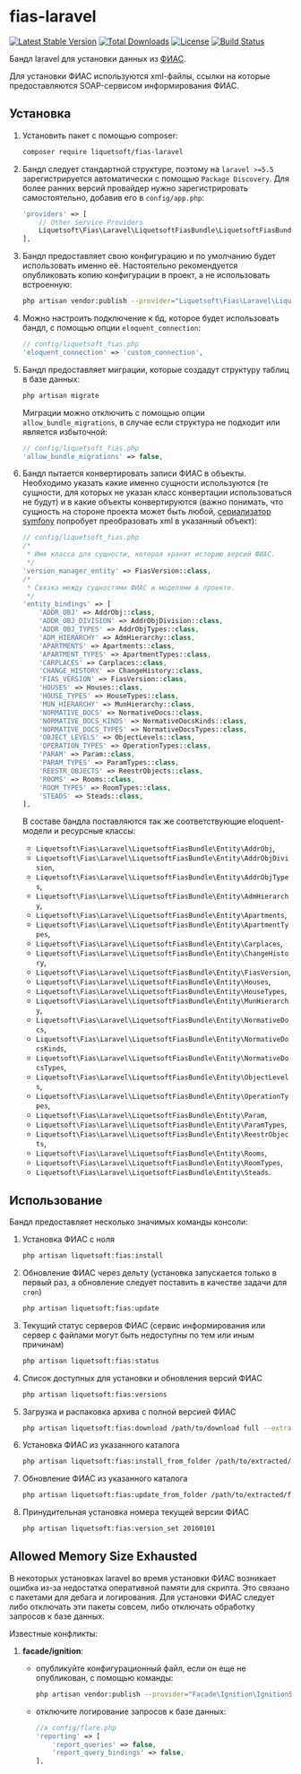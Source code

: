 # fias-laravel

[![Latest Stable Version](https://poser.pugx.org/liquetsoft/fias-laravel/v/stable.png)](https://packagist.org/packages/liquetsoft/fias-laravel)
[![Total Downloads](https://poser.pugx.org/liquetsoft/fias-laravel/downloads.png)](https://packagist.org/packages/liquetsoft/fias-laravel)
[![License](https://poser.pugx.org/liquetsoft/fias-laravel/license.svg)](https://packagist.org/packages/liquetsoft/fias-laravel)
[![Build Status](https://github.com/liquetsoft/fias-laravel/workflows/liquetsoft_fias/badge.svg)](https://github.com/liquetsoft/fias-laravel/actions?query=workflow%3A%22liquetsoft_fias%22)

Бандл laravel для установки данных из [ФИАС](https://fias.nalog.ru/).

Для установки ФИАС используются xml-файлы, ссылки на которые предоставляются SOAP-сервисом информирования ФИАС.



Установка
---------
1. Установить пакет с помощью composer:

    ```bash
    composer require liquetsoft/fias-laravel
    ```

2. Бандл следует стандартной структуре, поэтому на `laravel >=5.5` зарегистрируется автоматически с помощью `Package Discovery`. Для более ранних версий провайдер нужно зарегистрировать самостоятельно, добавив его в `config/app.php`:

    ```php
    'providers' => [
        // Other Service Providers
        Liquetsoft\Fias\Laravel\LiquetsoftFiasBundle\LiquetsoftFiasBundleServiceProvider::class,
    ],
    ```

3. Бандл предоставляет свою конфигурацию и по умолчанию будет использовать именно её. Настоятельно рекомендуется опубликовать копию конфигурации в проект, а не использовать встроенную:

    ```bash
    php artisan vendor:publish --provider="Liquetsoft\Fias\Laravel\LiquetsoftFiasBundle\LiquetsoftFiasBundleServiceProvider"
    ```

4. Можно настроить подключение к бд, которое будет использовать бандл, с помощью опции `eloquent_connection`:

    ```php
    // config/liquetsoft_fias.php
    'eloquent_connection' => 'custom_connection',
    ```

5. Бандл предоставляет миграции, которые создадут структуру таблиц в базе данных:

    ```bash
    php artisan migrate
    ```

   Миграции можно отключить с помощью опции `allow_bundle_migrations`, в случае если структура не подходит или является избыточной:

    ```php
    // config/liquetsoft_fias.php
    'allow_bundle_migrations' => false,
    ```

6. Бандл пытается конвертировать записи ФИАС в объекты. Необходимо указать какие именно сущности используются (те сущности, для которых не указан класс конвертации использоваться не будут) и в какие объекты конвертируются (важно понимать, что сущность на стороне проекта может быть любой, [сериализатор symfony](https://symfony.com/doc/current/components/serializer.html) попробует преобразовать xml в указанный объект):

    ```php
    // config/liquetsoft_fias.php
    /*
     * Имя класса для сущности, которая хранит историю версий ФИАС.
     */
    'version_manager_entity' => FiasVersion::class,
    /*
     * Связка между сущностями ФИАС и моделями в проекте.
     */
    'entity_bindings' => [
        'ADDR_OBJ' => AddrObj::class,
        'ADDR_OBJ_DIVISION' => AddrObjDivision::class,
        'ADDR_OBJ_TYPES' => AddrObjTypes::class,
        'ADM_HIERARCHY' => AdmHierarchy::class,
        'APARTMENTS' => Apartments::class,
        'APARTMENT_TYPES' => ApartmentTypes::class,
        'CARPLACES' => Carplaces::class,
        'CHANGE_HISTORY' => ChangeHistory::class,
        'FIAS_VERSION' => FiasVersion::class,
        'HOUSES' => Houses::class,
        'HOUSE_TYPES' => HouseTypes::class,
        'MUN_HIERARCHY' => MunHierarchy::class,
        'NORMATIVE_DOCS' => NormativeDocs::class,
        'NORMATIVE_DOCS_KINDS' => NormativeDocsKinds::class,
        'NORMATIVE_DOCS_TYPES' => NormativeDocsTypes::class,
        'OBJECT_LEVELS' => ObjectLevels::class,
        'OPERATION_TYPES' => OperationTypes::class,
        'PARAM' => Param::class,
        'PARAM_TYPES' => ParamTypes::class,
        'REESTR_OBJECTS' => ReestrObjects::class,
        'ROOMS' => Rooms::class,
        'ROOM_TYPES' => RoomTypes::class,
        'STEADS' => Steads::class,
    ],
    ```

    В составе бандла поставляются так же соответствующие eloquent-модели и ресурсные классы:

    * `Liquetsoft\Fias\Laravel\LiquetsoftFiasBundle\Entity\AddrObj`,
    * `Liquetsoft\Fias\Laravel\LiquetsoftFiasBundle\Entity\AddrObjDivision`,
    * `Liquetsoft\Fias\Laravel\LiquetsoftFiasBundle\Entity\AddrObjTypes`,
    * `Liquetsoft\Fias\Laravel\LiquetsoftFiasBundle\Entity\AdmHierarchy`,
    * `Liquetsoft\Fias\Laravel\LiquetsoftFiasBundle\Entity\Apartments`,
    * `Liquetsoft\Fias\Laravel\LiquetsoftFiasBundle\Entity\ApartmentTypes`,
    * `Liquetsoft\Fias\Laravel\LiquetsoftFiasBundle\Entity\Carplaces`,
    * `Liquetsoft\Fias\Laravel\LiquetsoftFiasBundle\Entity\ChangeHistory`,
    * `Liquetsoft\Fias\Laravel\LiquetsoftFiasBundle\Entity\FiasVersion`,
    * `Liquetsoft\Fias\Laravel\LiquetsoftFiasBundle\Entity\Houses`,
    * `Liquetsoft\Fias\Laravel\LiquetsoftFiasBundle\Entity\HouseTypes`,
    * `Liquetsoft\Fias\Laravel\LiquetsoftFiasBundle\Entity\MunHierarchy`,
    * `Liquetsoft\Fias\Laravel\LiquetsoftFiasBundle\Entity\NormativeDocs`,
    * `Liquetsoft\Fias\Laravel\LiquetsoftFiasBundle\Entity\NormativeDocsKinds`,
    * `Liquetsoft\Fias\Laravel\LiquetsoftFiasBundle\Entity\NormativeDocsTypes`,
    * `Liquetsoft\Fias\Laravel\LiquetsoftFiasBundle\Entity\ObjectLevels`,
    * `Liquetsoft\Fias\Laravel\LiquetsoftFiasBundle\Entity\OperationTypes`,
    * `Liquetsoft\Fias\Laravel\LiquetsoftFiasBundle\Entity\Param`,
    * `Liquetsoft\Fias\Laravel\LiquetsoftFiasBundle\Entity\ParamTypes`,
    * `Liquetsoft\Fias\Laravel\LiquetsoftFiasBundle\Entity\ReestrObjects`,
    * `Liquetsoft\Fias\Laravel\LiquetsoftFiasBundle\Entity\Rooms`,
    * `Liquetsoft\Fias\Laravel\LiquetsoftFiasBundle\Entity\RoomTypes`,
    * `Liquetsoft\Fias\Laravel\LiquetsoftFiasBundle\Entity\Steads`.



Использование
-------------

Бандл предоставляет несколько значимых команды консоли:

1. Установка ФИАС с ноля

    ```bash
    php artisan liquetsoft:fias:install
    ```

2. Обновление ФИАС через дельту (установка запускается только в первый раз, а обновление следует поставить в качестве задачи для `cron`)

    ```bash
    php artisan liquetsoft:fias:update
    ```

3. Текущий статус серверов ФИАС (сервис информирования или сервер с файлами могут быть недоступны по тем или иным причинам)

    ```bash
    php artisan liquetsoft:fias:status
    ```

4. Список доступных для установки и обновления версий ФИАС

    ```bash
    php artisan liquetsoft:fias:versions
    ```

5. Загрузка и распаковка архива с полной версией ФИАС

    ```bash
    php artisan liquetsoft:fias:download /path/to/download full --extract
    ```

6. Установка ФИАС из указанного каталога

    ```bash
    php artisan liquetsoft:fias:install_from_folder /path/to/extracted/fias
    ```

7. Обновление ФИАС из указанного каталога

    ```bash
    php artisan liquetsoft:fias:update_from_folder /path/to/extracted/fias
    ```

8. Принудительная установка номера текущей версии ФИАС

    ```bash
    php artisan liquetsoft:fias:version_set 20160101
    ```



Allowed Memory Size Exhausted
-----------------------------

В некоторых установках laravel во время установки ФИАС возникает ошибка из-за недостатка оперативной памяти для скрипта. Это связано с пакетами для дебага и логирования. Для установки ФИАС следует либо отключать эти пакеты совсем, либо отключать обработку запросов к базе данных.

Известные конфликты:

1. **facade/ignition**:

    * опубликуйте конфигурационный файл, если он еще не опубликован, с помощью команды:

        ```bash
        php artisan vendor:publish --provider="Facade\Ignition\IgnitionServiceProvider" --tag="flare-config"
        ```

    * отключите логирование запросов к базе данных:

        ```php
        //в config/flare.php
        'reporting' => [
            'report_queries' => false,
            'report_query_bindings' => false,
        ],
        ```
